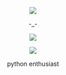<p align="center">  
<img src=https://cdn.discordapp.com/attachments/858187060560527401/858208009964617748/ez.png">
</p>
<p align="center">
    -_-
<p align="center">  
<img src="https://komarev.com/ghpvc/?username=moodylua&color=301934&&style=plastic&label=lua">
</p>
    <p align="center">
  <img src="https://discord.c99.nl/widget/theme-4/855177151355813919.png" />
</p>
<p align="center">
python enthusiast
